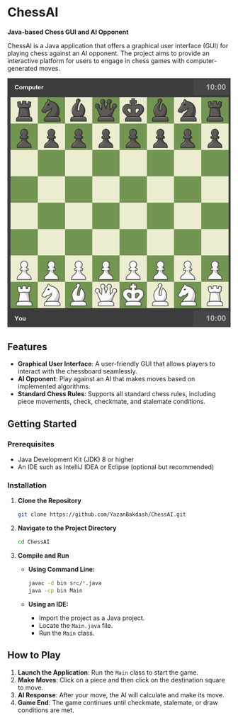# ChessAI
**Java-based Chess GUI and AI Opponent**

ChessAI is a Java application that offers a graphical user interface (GUI) for playing chess against an AI opponent. The project aims to provide an interactive platform for users to engage in chess games with computer-generated moves.

![img.png](img.png)

## Features
- **Graphical User Interface**: A user-friendly GUI that allows players to interact with the chessboard seamlessly.
- **AI Opponent**: Play against an AI that makes moves based on implemented algorithms.
- **Standard Chess Rules**: Supports all standard chess rules, including piece movements, check, checkmate, and stalemate conditions.

## Getting Started

### Prerequisites
- Java Development Kit (JDK) 8 or higher
- An IDE such as IntelliJ IDEA or Eclipse (optional but recommended)

### Installation

1. **Clone the Repository**
    ```bash
    git clone https://github.com/YazanBakdash/ChessAI.git
    ```

2. **Navigate to the Project Directory**
    ```bash
    cd ChessAI
    ```

3. **Compile and Run**

    - **Using Command Line:**
      ```bash
      javac -d bin src/*.java
      java -cp bin Main
      ```

    - **Using an IDE:**
        - Import the project as a Java project.
        - Locate the `Main.java` file.
        - Run the `Main` class.

## How to Play
1. **Launch the Application**: Run the `Main` class to start the game.
2. **Make Moves**: Click on a piece and then click on the destination square to move.
3. **AI Response**: After your move, the AI will calculate and make its move.
4. **Game End**: The game continues until checkmate, stalemate, or draw conditions are met.
